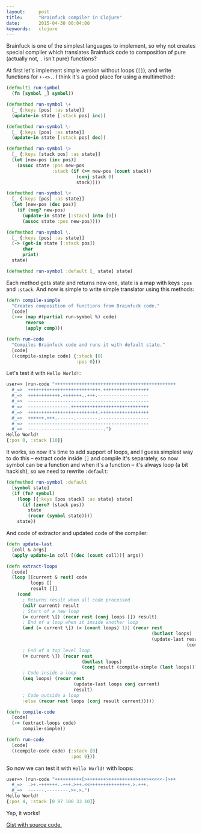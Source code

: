 ```yaml
---
layout:     post
title:      "Brainfuck compiler in Clojure"
date:       2015-04-30 00:04:00
keywords:   clojure
---
```


Brainfuck is one of the simplest languages to implement,
so why not creates special compiler which translates Brainfuck code
to composition of pure (actually not, `.` isn't pure) functions?

At first let's implement simple version without loops (`[]`),
and write functions for `+-<>.`. I think it's a good place for using
a multimethod:

```clojure
(defmulti run-symbol
  (fn [symbol _] symbol))

(defmethod run-symbol \+
  [_ {:keys [pos] :as state}]
  (update-in state [:stack pos] inc))

(defmethod run-symbol \-
  [_ {:keys [pos] :as state}]
  (update-in state [:stack pos] dec))

(defmethod run-symbol \>
  [_ {:keys [stack pos] :as state}]
  (let [new-pos (inc pos)]
    (assoc state :pos new-pos
                 :stack (if (>= new-pos (count stack))
                          (conj stack 0)
                          stack))))

(defmethod run-symbol \<
  [_ {:keys [pos] :as state}]
  (let [new-pos (dec pos)]
    (if (neg? new-pos)
      (update-in state [:stack] into [0])
      (assoc state :pos new-pos))))

(defmethod run-symbol \.
  [_ {:keys [pos] :as state}]
  (-> (get-in state [:stack pos])
      char
      print)
  state)

(defmethod run-symbol :default [_ state] state)
```

Each method gets state and returns new one, state is a map with keys
`:pos` and `:stack`. And now is simple to write simple translator
using this methods:

```clojure
(defn compile-simple
  "Creates composition of functions from Brainfuck code." 
  [code]
  (->> (map #(partial run-symbol %) code)
       reverse
       (apply comp)))

(defn run-code
  "Compiles Brainfuck code and runs it with default state."
  [code]
  ((compile-simple code) {:stack [0]
                          :pos 0}))
```

Let's test it with `Hello World!`:

```clojure
user=> (run-code "+++++++++++++++++++++++++++++++++++++++++++++
  #_=>  +++++++++++++++++++++++++++.+++++++++++++++++
  #_=>  ++++++++++++.+++++++..+++.-------------------
  #_=>  ---------------------------------------------
  #_=>  ---------------.+++++++++++++++++++++++++++++
  #_=>  ++++++++++++++++++++++++++.++++++++++++++++++
  #_=>  ++++++.+++.------.--------.------------------
  #_=>  ---------------------------------------------
  #_=>  ----.-----------------------.")
Hello World!
{:pos 0, :stack [10]}
```

It works, so now it's time to add support of loops, and I guess simplest way to
do this &ndash; extract code inside `[]` and compile it's separately,
so now symbol can be a function and when it's a function
&ndash; it's always loop (a bit hackish), so we need to rewrite `:default`:

```clojure
(defmethod run-symbol :default
  [symbol state]
  (if (fn? symbol)
    (loop [{:keys [pos stack] :as state} state]
      (if (zero? (stack pos))
        state
        (recur (symbol state))))
    state))
```

And code of extractor and updated code of the compiler:

```clojure
(defn update-last
  [coll & args]
  (apply update-in coll [(dec (count coll))] args))

(defn extract-loops
  [code]
  (loop [[current & rest] code
         loops []
         result []]
    (cond
      ; Returns result when all code processed
      (nil? current) result
      ; Start of a new loop
      (= current \[) (recur rest (conj loops []) result)
      ; End of a loop when it inside another loop
      (and (= current \]) (> (count loops) 1)) (recur rest
                                                      (butlast loops)
                                                      (update-last result conj
                                                                   (compile-simple (last loops))))
      ; End of a top level loop
      (= current \]) (recur rest
                            (butlast loops)
                            (conj result (compile-simple (last loops))))
      ; Code inside a loop
      (seq loops) (recur rest
                         (update-last loops conj current)
                         result)
      ; Code outside a loop
      :else (recur rest loops (conj result current)))))

(defn compile-code
  [code]
  (-> (extract-loops code)
      compile-simple))

(defn run-code
  [code]
  ((compile-code code) {:stack [0]
                        :pos 0}))
```

So now we can test it with `Hello World!` with loops:

```clojure
user=> (run-code "++++++++++[>+++++++>++++++++++>+++>+<<<<-]>++
  #_=>  .>+.+++++++..+++.>++.<<+++++++++++++++.>.+++.
  #_=>  ------.--------.>+.>.")
Hello World!
{:pos 4, :stack [0 87 100 33 10]}
```

Yep, it works!

[Gist with source code.](https://gist.github.com/nvbn/fb823348f39ce8fca4f0)
